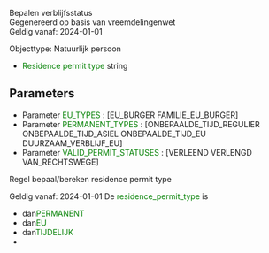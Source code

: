 Bepalen verblijfsstatus \
Gegenereerd op basis van vreemdelingenwet \
Geldig vanaf: 2024-01-01

Objecttype: Natuurlijk persoon
- <span style="color:green">Residence permit type</span> string

## Parameters ##
- Parameter <span style="color:green">EU_TYPES</span> : [EU_BURGER FAMILIE_EU_BURGER]
- Parameter <span style="color:green">PERMANENT_TYPES</span> : [ONBEPAALDE_TIJD_REGULIER ONBEPAALDE_TIJD_ASIEL ONBEPAALDE_TIJD_EU DUURZAAM_VERBLIJF_EU]
- Parameter <span style="color:green">VALID_PERMIT_STATUSES</span> : [VERLEEND VERLENGD VAN_RECHTSWEGE]


Regel bepaal/bereken residence permit type

Geldig vanaf: 2024-01-01
De <span style="color: green">residence_permit_type</span> is
-  dan<span style="color:green">PERMANENT</span>
-  dan<span style="color:green">EU</span>
-  dan<span style="color:green">TIJDELIJK</span>
-
